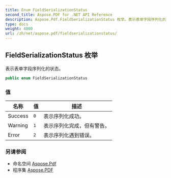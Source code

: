 ```yaml
---
title: Enum FieldSerializationStatus
second_title: Aspose.PDF for .NET API Reference
description: Aspose.Pdf.FieldSerializationStatus 枚举。表示表单字段序列化的状态
type: docs
weight: 4800
url: /zh/net/aspose.pdf/fieldserializationstatus/
---
```

## FieldSerializationStatus 枚举

表示表单字段序列化的状态。

```csharp
public enum FieldSerializationStatus
```

### 值

| 名称 | 值 | 描述 |
| --- | --- | --- |
| Success | `0` | 表示序列化成功。 |
| Warning | `1` | 表示序列化完成，但有警告。 |
| Error | `2` | 表示序列化遇到错误。 |

### 另请参阅

* 命名空间 [Aspose.Pdf](../../aspose.pdf/)
* 程序集 [Aspose.PDF](../../)